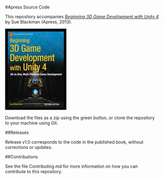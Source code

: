 #Apress Source Code

This repository accompanies [*Beginning 3D Game Development with Unity 4*](http://www.apress.com/9781430248996) by Sue  Blackman (Apress, 2013).

![Cover image](9781430248996.jpg)

Download the files as a zip using the green button, or clone the repository to your machine using Git.

##Releases

Release v1.0 corresponds to the code in the published book, without corrections or updates.

##Contributions

See the file Contributing.md for more information on how you can contribute to this repository.
